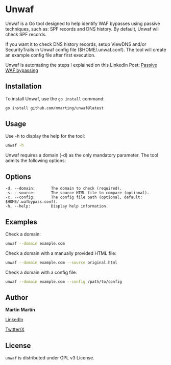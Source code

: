 
# Unwaf

Unwaf is a Go tool designed to help identify WAF bypasses using passive techniques, such as: SPF records and DNS history. By default, Unwaf will check SPF records. 

If you want it to check DNS history records, setup ViewDNS and/or SecurityTrails in Unwaf config file ($HOME/.unwaf.conf). The tool will create an example config file after first execution.

Unwaf is automating the steps I explained on this LinkedIn Post: [Passive WAF bypassing](https://www.linkedin.com/posts/martinmarting_bugbounty-bugbountytips-pentesting-activity-7217385665729093632-oZEP)

## Installation

To install Unwaf, use the `go install` command:

```sh
go install github.com/mmarting/unwaf@latest
```

## Usage

Use -h to display the help for the tool:

```sh
unwaf -h
```

Unwaf requires a domain (-d) as the only mandatory parameter. The tool admits the following options:

## Options

    -d, --domain:       The domain to check (required).
    -s, --source:       The source HTML file to compare (optional).
    -c, --config:       The config file path (optional, default: $HOME/.wafbypass.conf).
    -h, --help:         Display help information.

## Examples

Check a domain:

```sh
unwaf --domain example.com
```

Check a domain with a manually provided HTML file:

```sh
unwaf --domain example.com --source original.html
```

Check a domain with a config file:

```sh
unwaf --domain example.com --config /path/to/config
```

## Author

**Martín Martín**

[LinkedIn](https://www.linkedin.com/in/martinmarting/)

[Twitter/X](https://x.com/mmrecon)

## License

`unwaf` is distributed under GPL v3 License.
